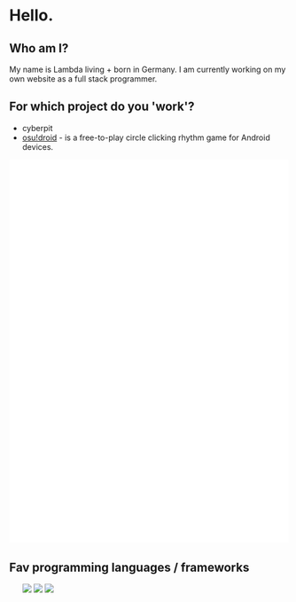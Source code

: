 # Hello.

## Who am I?
My name is Lambda living + born in Germany. I am currently working on my own website as a full stack programmer.

## For which project do you 'work'?
- cyberpit
- [osu!droid](https://github.com/osudroid) - is a free-to-play circle clicking rhythm game for Android devices. 

<img src="https://raw.githubusercontent.com/chaosmac1/chaosmac1/254429deff20a5fddaa71708f1fb1e666450a3b7/general.svg" />

## Fav programming languages / frameworks
<ul>
<img width="100px" src="https://cdn.jsdelivr.net/gh/devicons/devicon/icons/csharp/csharp-plain.svg" />
<img width="100px" src="https://cdn.jsdelivr.net/gh/devicons/devicon/icons/react/react-original-wordmark.svg" />
<img width="100px" src="https://cdn.jsdelivr.net/npm/simple-icons@3.13.0/icons/svelte.svg" />
</ul>
